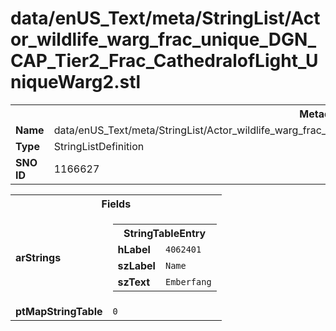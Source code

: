 <h1>data/enUS_Text/meta/StringList/Actor_wildlife_warg_frac_unique_DGN_CAP_Tier2_Frac_CathedralofLight_UniqueWarg2.stl</h1><table><tr><th colspan="100%">Metadata</th></tr><tr><td><b>Name</b></td><td>data/enUS_Text/meta/StringList/Actor_wildlife_warg_frac_unique_DGN_CAP_Tier2_Frac_CathedralofLight_UniqueWarg2.stl</td></tr><tr><td><b>Type</b></td><td>StringListDefinition</td></tr><tr><td><b>SNO ID</b></td><td>1166627</td></tr></table>

<table><tr><th colspan="100%">Fields</th></tr><tr><td><b>arStrings</b></td><td><table><tr><th colspan="100%">StringTableEntry</th></tr><tr><td><b>hLabel</b></td><td><code>4062401</code></td></tr><tr><td><b>szLabel</b></td><td><code>Name</code></td></tr><tr><td><b>szText</b></td><td><code>Emberfang</code></td></tr></table>


</td></tr><tr><td><b>ptMapStringTable</b></td><td><code>0</code></td></tr></table>

